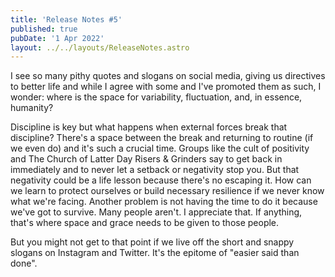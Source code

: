 ```yaml
---
title: 'Release Notes #5'
published: true
pubDate: '1 Apr 2022'
layout: ../../layouts/ReleaseNotes.astro
---
```


I see so many pithy quotes and slogans on social media, giving us directives to better life and while I agree with some and I've promoted them as such, I wonder: where is the space for variability, fluctuation, and, in essence, humanity?

Discipline is key but what happens when external forces break that discipline? There's a space between the break and returning to routine (if we even do) and it's such a crucial time. Groups like the cult of positivity and The Church of Latter Day Risers & Grinders say to get back in immediately and to never let a setback or negativity stop you. But that negativity could be a life lesson because there's no escaping it. How can we learn to protect ourselves or build necessary resilience if we never know what we're facing. Another problem is not having the time to do it because we've got to survive. Many people aren't. I appreciate that. If anything, that's where space and grace needs to be given to those people.

But you might not get to that point if we live off the short and snappy slogans on Instagram and Twitter. It's the epitome of "easier said than done".
